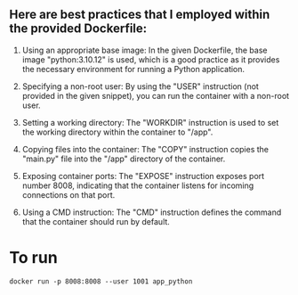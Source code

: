 ## Here are best practices that I employed within the provided Dockerfile:

1. Using an appropriate base image: In the given Dockerfile, the base image "python:3.10.12" is used, which is a good practice as it provides the necessary environment for running a Python application.

2. Specifying a non-root user: By using the "USER" instruction (not provided in the given snippet), you can run the container with a non-root user. 

3. Setting a working directory: The "WORKDIR" instruction is used to set the working directory within the container to "/app". 

4. Copying files into the container: The "COPY" instruction copies the "main.py" file into the "/app" directory of the container. 

5. Exposing container ports: The "EXPOSE" instruction exposes port number 8008, indicating that the container listens for incoming connections on that port. 

6. Using a CMD instruction: The "CMD" instruction defines the command that the container should run by default. 


# To run
```
docker run -p 8008:8008 --user 1001 app_python
```